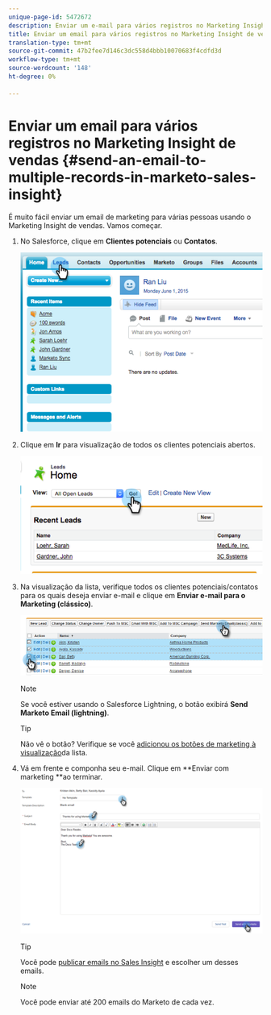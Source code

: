 ```yaml
---
unique-page-id: 5472672
description: Enviar um e-mail para vários registros no Marketing Insight Sales - Documentos do Marketing Cloud - Documentação do produto
title: Enviar um email para vários registros no Marketing Insight de vendas
translation-type: tm+mt
source-git-commit: 47b2fee7d146c3dc558d4bbb10070683f4cdfd3d
workflow-type: tm+mt
source-wordcount: '148'
ht-degree: 0%

---
```



# Enviar um email para vários registros no Marketing Insight de vendas {#send-an-email-to-multiple-records-in-marketo-sales-insight}

É muito fácil enviar um email de marketing para várias pessoas usando o Marketing Insight de vendas. Vamos começar.

1. No Salesforce, clique em **Clientes potenciais** ou **Contatos**.

   ![](assets/image2015-6-1-14-3a40-3a35.png)

1. Clique em **Ir** para visualização de todos os clientes potenciais abertos.

   ![](assets/image2015-6-1-14-3a41-3a42.png)

1. Na visualização da lista, verifique todos os clientes potenciais/contatos para os quais deseja enviar e-mail e clique em **Enviar e-mail para o Marketing (clássico)**.

   ![](assets/three.png)

   >[!NOTE]
   >
   >Se você estiver usando o Salesforce Lightning, o botão exibirá **Send Marketo Email (lightning)**.

   >[!TIP]
   >
   >Não vê o botão? Verifique se você [adicionou os botões de marketing à visualização](add-marketo-sales-insight-tab-and-buttons-to-salesforce.md)da lista.

1. Vá em frente e componha seu e-mail. Clique em **Enviar com marketing **ao terminar.

   ![](assets/four.png)

   >[!TIP]
   >
   >Você pode [publicar emails no Sales Insight](../../../../../product-docs/marketo-sales-insight/msi-for-salesforce/features/actions-in-the-msi-panel/send-marketo-email/publish-an-email-to-sales-insight.md) e escolher um desses emails.

   >[!NOTE]
   >
   >Você pode enviar até 200 emails do Marketo de cada vez.

